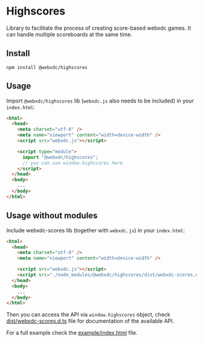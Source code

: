 # Highscores

Library to facilitate the process of creating score-based webxdc games.
It can handle multiple scoreboards at the same time.

## Install

```
npm install @webxdc/highscores
```

## Usage

Import `@webxdc/highscores` lib (`webxdc.js` also needs to be included) in your `index.html`:

```html
<html>
  <head>
    <meta charset="utf-8" />
    <meta name="viewport" content="width=device-width" />
    <script src="webxdc.js"></script>

    <script type="module">
      import "@webxdc/highscores";
      // you can use window.highscores here
    </script>
  </head>
  <body>
    ...
  </body>
</html>
```

## Usage without modules

Include webxdc-scores lib (together with `webxdc.js`) in your `index.html`:

```html
<html>
  <head>
    <meta charset="utf-8" />
    <meta name="viewport" content="width=device-width" />

    <script src="webxdc.js"></script>
    <script src="./node_modules/@webxdc/highscores/dist/webxdc-scores.umd.js"></script>
  </head>
  <body>
    ...
  </body>
</html>
```

Then you can access the API via `window.highscores` object, check [dist/webxdc-scores.d.ts](https://github.com/webxdc/highscores/blob/main/dist/webxdc-scores.d.ts) file for documentation of the available API.

For a full example check the [example/index.html](https://github.com/webxdc/highscores/blob/main/example/index.html) file.
